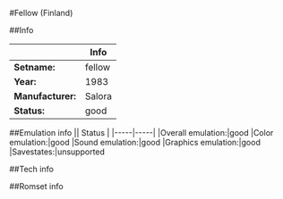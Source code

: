 #Fellow (Finland)

##Info

||Info|
|-----|-----|
|**Setname:**|fellow
|**Year:**|1983
|**Manufacturer:**|Salora
|**Status:**|good

##Emulation info
|| Status |
|-----|-----|
|Overall emulation:|good
|Color emulation:|good
|Sound emulation:|good
|Graphics emulation:|good
|Savestates:|unsupported

##Tech info

##Romset info

<!--- START OF EDITED COMMENT DO NOT TOUCH TEXT ABOVE-->
